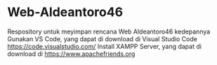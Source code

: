 # Web-Aldeantoro46
Respository untuk meyimpan rencana Web Aldeantoro46 kedepannya
Gunakan VS Code, yang dapat di download di Visual Studio Code https://code.visualstudio.com/
Install XAMPP Server, yang dapat di download di https://www.apachefriends.org
